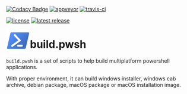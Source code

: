 [![Codacy Badge](https://api.codacy.com/project/badge/Grade/ad2e6858abec494bb761fad5dbe6f99e)](https://www.codacy.com/app/cadegenn/build.pwsh?utm_source=github.com&amp;utm_medium=referral&amp;utm_content=cadegenn/build.pwsh&amp;utm_campaign=Badge_Grade)
[![appveyor](https://ci.appveyor.com/api/projects/status/github/cadegenn/build.pwsh?branch=master&svg=true)](https://ci.appveyor.com/project/cadegenn/build.pwsh)
[![travis-ci](https://travis-ci.org/cadegenn/build.pwsh.svg?branch=master)](https://travis-ci.org/cadegenn/build.pwsh)

[![license](https://img.shields.io/github/license/cadegenn/build.pwsh.svg)](LICENSE)
[![latest release](https://img.shields.io/github/release/cadegenn/build.pwsh.svg)](../../releases/latest)

<img align="left" width="64" height="64" src="images/favicon.png">

# build.pwsh

`build.pwsh` is a set of scripts to help build multiplatform powershell applications.

With proper environment, it can build windows installer, windows cab archive, debian package, macOS package or macOS installation image.
